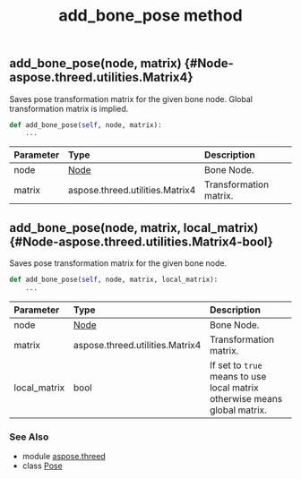 ﻿---
title: add_bone_pose method
second_title: Aspose.3D for Python via .NET API References
description: 
type: docs
weight: 20
url: /python-net/aspose.threed/pose/add_bone_pose/
is_root: false
---

## add_bone_pose(node, matrix) {#Node-aspose.threed.utilities.Matrix4}

Saves pose transformation matrix for the given bone node. 
Global transformation matrix is implied.



```python
def add_bone_pose(self, node, matrix):
    ...
```


| Parameter | Type | Description |
| :- | :- | :- |
| node | [Node](/3d/python-net/aspose.threed/node) | Bone Node. |
| matrix | aspose.threed.utilities.Matrix4 | Transformation matrix. |


## add_bone_pose(node, matrix, local_matrix) {#Node-aspose.threed.utilities.Matrix4-bool}

Saves pose transformation matrix for the given bone node.



```python
def add_bone_pose(self, node, matrix, local_matrix):
    ...
```


| Parameter | Type | Description |
| :- | :- | :- |
| node | [Node](/3d/python-net/aspose.threed/node) | Bone Node. |
| matrix | aspose.threed.utilities.Matrix4 | Transformation matrix. |
| local_matrix | bool | If set to `true` means to use local matrix otherwise means global matrix. |



### See Also
* module [aspose.threed](../../)
* class [Pose](/3d/python-net/aspose.threed/pose)
